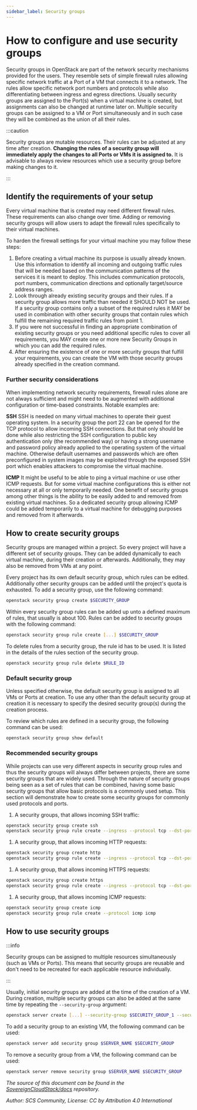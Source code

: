 ```yaml
---
sidebar_label: Security groups
---
```


# How to configure and use security groups

Security groups in OpenStack are part of the network security mechanisms provided for the users.
They resemble sets of simple firewall rules allowing specific network traffic at a Port of a VM that connects it to a network.
The rules allow specific network port numbers and protocols while also differentiating between ingress and egress directions.
Usually security groups are assigned to the Port(s) when a virtual machine is created, but assignments can also be changed at runtime later on.
Multiple security groups can be assigned to a VM or Port simultaneously and in such case they will be combined as the union of all their rules.

:::caution

Security groups are mutable resources.
Their rules can be adjusted at any time after creation.
**Changing the rules of a security group will immediately apply the changes to all Ports or VMs it is assigned to.**
It is advisable to always review resources which use a security group before making changes to it.

:::

## Identify the requirements of your setup

Every virtual machine that is created may need different firewall rules.
These requirements can also change over time.
Adding or removing security groups will allow users to adapt the firewall rules specifically to their virtual machines.

To harden the firewall settings for your virtual machine you may follow these steps:

1. Before creating a virtual machine its purpose is usually already known. Use this information to identify all incoming and outgoing traffic rules that will be needed based on the communication patterns of the services it is meant to deploy. This includes communication protocols, port numbers, communication directions and optionally target/source address ranges.
2. Look through already existing security groups and their rules. If a security group allows more traffic than needed it SHOULD NOT be used. If a security group contains only a subset of the required rules it MAY be used in combination with other security groups that contain rules which fulfill the remaining required traffic rules from point 1.
3. If you were not successful in finding an appropriate combination of existing security groups or you need additional specific rules to cover all requirements, you MAY create one or more new Security Groups in which you can add the required rules.
4. After ensuring the existence of one or more security groups that fulfill your requirements, you can create the VM with those security groups already specified in the creation command.

### Further security considerations

When implementing network security requirements, firewall rules alone are not always sufficient and might need to be augmented with additional configuration or time-based constraints. Notable examples are:

**SSH**
SSH is needed on many virtual machines to operate their guest operating system.
In a security group the port 22 can be opened for the TCP protocol to allow incoming SSH connections.
But that only should be done while also restricting the SSH configuration to public key authentication only (the recommended way) or having a strong username and password policy already applied to the operating system of the virtual machine.
Otherwise default usernames and passwords which are often preconfigured in system images may be exploited through the exposed SSH port which enables attackers to compromise the virtual machine.

**ICMP**
It might be useful to be able to ping a virtual machine or use other ICMP requests.
But for some virtual machine configurations this is either not necessary at all or only temporarily needed.
One benefit of security groups among other things is the ability to be easily added to and removed from existing virtual machines.
So a dedicated security group allowing ICMP could be added temporarily to a virtual machine for debugging purposes and removed from it afterwards.

## How to create security groups

Security groups are managed within a project.
So every project will have a different set of security groups.
They can be added dynamically to each virtual machine, during their creation or afterwards.
Additionally, they may also be removed from VMs at any point.

Every project has its own default security group, which rules can be edited.
Additionally other security groups can be added until the project's quota is exhausted.
To add a security group, use the following command:

```bash
openstack security group create $SECURITY_GROUP
```

Within every security group rules can be added up unto a defined maximum of rules, that usually is about 100.
Rules can be added to security groups with the following command:

```bash
openstack security group rule create [...] $SECURITY_GROUP
```

To delete rules from a security group, the rule id has to be used.
It is listed in the details of the rules section of the security group.

```bash
openstack security group rule delete $RULE_ID
```

### Default security group

Unless specified otherwise, the default security group is assigned to all VMs or Ports at creation.
To use any other than the default security group at creation it is necessary to specify the desired security group(s) during the creation process.

To review which rules are defined in a security group, the following command can be used:

```bash
openstack security group show default
```

### Recommended security groups

While projects can use very different aspects in security group rules and thus the security groups will always differ between projects, there are some security groups that are widely used.
Through the nature of security groups being seen as a set of rules that can be combined, having some basic security groups that allow basic protocols is a commonly used setup.
This section will demonstrate how to create some security groups for commonly used protocols and ports.

1. A security groups, that allows incoming SSH traffic:

```bash
openstack security group create ssh
openstack security group rule create --ingress --protocol tcp --dst-port 22 ssh
```

1. A security group, that allows incoming HTTP requests:

```bash
openstack security group create http
openstack security group rule create --ingress --protocol tcp --dst-port 80 http
```

1. A security group, that allows incoming HTTPS requests:

```bash
openstack security group create https
openstack security group rule create --ingress --protocol tcp --dst-port 443 https
```

1. A security group, that allows incoming ICMP requests:

```bash
openstack security group create icmp
openstack security group rule create --protocol icmp icmp
```

## How to use security groups

:::info

Security groups can be assigned to multiple resources simultaneously (such as VMs or Ports).
This means that security groups are reusable and don't need to be recreated for each applicable resource individually.

:::

Usually, initial security groups are added at the time of the creation of a VM.
During creation, multiple security groups can also be added at the same time by repeating the `--security-group` argument:

```bash
openstack server create [...] --security-group $SECURITY_GROUP_1 --security-group $SECURITY_GROUP_2 $SERVER_NAME
```

To add a security group to an existing VM, the following command can be used:

```bash
openstack server add security group $SERVER_NAME $SECURITY_GROUP
```

To remove a security group from a VM, the following command can be used:

```bash
openstack server remove security group $SERVER_NAME $SECURITY_GROUP
```


_The source of this document can be found in the [SovereignCloudStack/docs](https://raw.githubusercontent.com/SovereignCloudStack/docs/main/docs/02-iaas/guides/user-guide/security-groups/security-groups.md) repository._

_Author: SCS Community, License: CC by Attribution 4.0 International_
